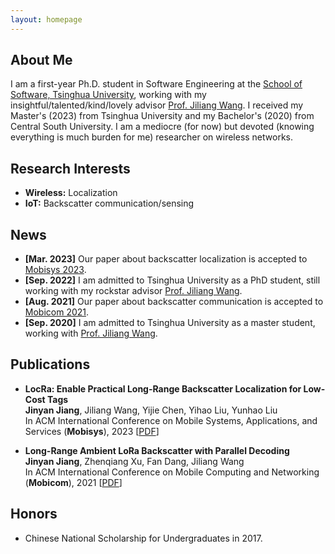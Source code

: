 ```yaml
---
layout: homepage
---
```


## About Me

I am a first-year Ph.D. student in Software Engineering at the [School of Software, Tsinghua University](https://www.thss.tsinghua.edu.cn/en/), working with my insightful/talented/kind/lovely advisor [Prof. Jiliang Wang](http://tns.thss.tsinghua.edu.cn/~jiliang/). 
I received my Master's (2023) from Tsinghua University and my Bachelor's (2020) from Central South University.
I am a mediocre (for now) but devoted (knowing everything is much burden for me) researcher on wireless networks.

## Research Interests

- **Wireless:** Localization
- **IoT:** Backscatter communication/sensing

## News

- **[Mar. 2023]** Our paper about backscatter localization is accepted to [Mobisys 2023](https://www.sigmobile.org/mobisys/2023/).
- **[Sep. 2022]** I am admitted to Tsinghua University as a PhD student, still working with my rockstar advisor [Prof. Jiliang Wang](http://tns.thss.tsinghua.edu.cn/~jiliang/).
- **[Aug. 2021]** Our paper about backscatter communication is accepted to [Mobicom 2021](https://www.sigmobile.org/mobicom/2021/index.html).
- **[Sep. 2020]** I am admitted to Tsinghua University as a master student, working with [Prof. Jiliang Wang](http://tns.thss.tsinghua.edu.cn/~jiliang/).

## Publications

- **LocRa: Enable Practical Long-Range Backscatter Localization for Low-Cost Tags**
  <br>
  **Jinyan Jiang**, Jiliang Wang, Yijie Chen, Yihao Liu, Yunhao Liu
  <br>
  In ACM International Conference on Mobile Systems, Applications, and Services (**Mobisys**), 2023
  [[PDF](./paper/locra.pdf)]


- **Long-Range Ambient LoRa Backscatter with Parallel Decoding**
  <br>
  **Jinyan Jiang**, Zhenqiang Xu, Fan Dang, Jiliang Wang
  <br>
  In ACM International Conference on Mobile Computing and Networking (**Mobicom**), 2021
  [[PDF](./paper/pplora.pdf)]

## Honors

- Chinese National Scholarship for Undergraduates in 2017.